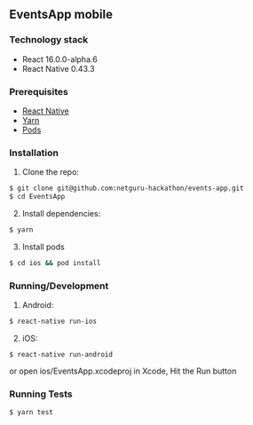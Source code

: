 ## EventsApp mobile

### Technology stack
* React 16.0.0-alpha.6
* React Native 0.43.3

### Prerequisites
* [React Native](https://facebook.github.io/react-native/docs/getting-started.html)
* [Yarn](https://yarnpkg.com/en/docs/install)
* [Pods](https://cocoapods.org/)

### Installation
1. Clone the repo:
```bash
$ git clone git@github.com:netguru-hackathon/events-app.git
$ cd EventsApp
```

2. Install dependencies:
```bash
$ yarn
```

3. Install pods
```bash
$ cd ios && pod install
```

### Running/Development
1. Android:
```bash
$ react-native run-ios
```
2. iOS:
```
$ react-native run-android
```
or open ios/EventsApp.xcodeproj in Xcode, Hit the Run button

### Running Tests
```bash
$ yarn test
```
